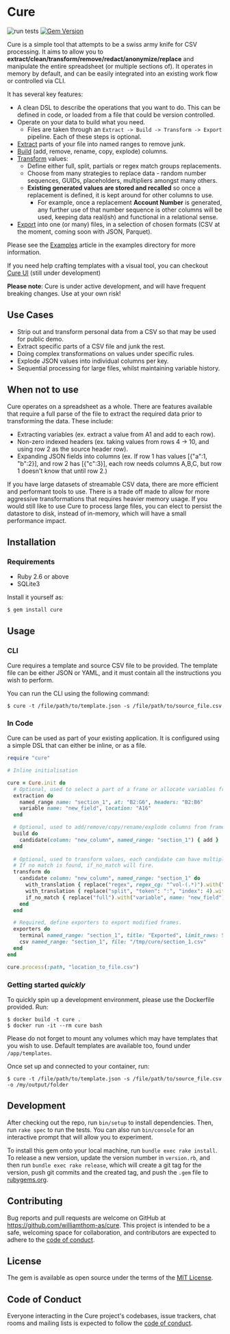 # Cure

![run tests](https://github.com/williamthom-as/cure/actions/workflows/rspec.yml/badge.svg)
[![Gem Version](https://badge.fury.io/rb/cure.svg)](https://badge.fury.io/rb/cure)

Cure is a simple tool that attempts to be a swiss army knife for CSV processing.
It aims to allow you to **extract/clean/transform/remove/redact/anonymize/replace** and manipulate the entire 
spreadsheet (or multiple sections of). It operates in memory by default, and can be easily integrated into an 
existing work flow or controlled via CLI.

It has several key features:
- A clean DSL to describe the operations that you want to do. This can be defined in code, or loaded from a file that
could be version controlled.
- Operate on your data to build what you need. 
  - Files are taken through an `Extract -> Build -> Transform -> Export` pipeline.  Each of these steps is optional.
- [Extract](docs/extract/main.md) parts of your file into named ranges to remove junk. 
- [Build](docs/builder/main.md) (add, remove, rename, copy, explode) columns.
- [Transform](docs/transform/main.md) values:
  - Define either full, split, partials or regex match groups replacements.
  - Choose from many strategies to replace data - random number sequences, GUIDs, placeholders, multipliers amongst many others.
  - **Existing generated values are stored and recalled** so once a replacement is defined, it is kept around for other columns to use.
    - For example, once a replacement **Account Number** is generated, any further use of that number sequence is other columns will be used, keeping data real(ish) and functional in a relational sense.
- [Export](docs/export/main.md) into one (or many) files, in a selection of chosen formats (CSV at the moment, coming soon with JSON, Parquet).

Please see the [Examples](docs/examples/examples.md) article in the examples directory for more information.

If you need help crafting templates with a visual tool, you can checkout [Cure UI](https://github.com/williamthom-as/cure-ui) (still under development)

**Please note**: Cure is under active development, and will have frequent breaking changes. Use at your own risk!

## Use Cases

- Strip out and transform personal data from a CSV so that may be used for public demo.
- Extract specific parts of a CSV file and junk the rest.
- Doing complex transformations on values under specific rules.
- Explode JSON values into individual columns per key.
- Sequential processing for large files, whilst maintaining variable history.

## When not to use

Cure operates on a spreadsheet as a whole. There are features available that require a full parse of the file to extract
the required data prior to transforming the data. These include:
  - Extracting variables (ex. extract a value from A1 and add to each row).
  - Non-zero indexed headers (ex. taking values from rows 4 -> 10, and using row 2 as the source header row).
  - Expanding JSON fields into columns (ex. If row 1 has values [{"a":1, "b":2}], and row 2 has [{"c":3}], each
row needs columns A,B,C, but row 1 doesn't know that until row 2.)

If you have large datasets of streamable CSV data, there are more efficient and performant tools to use. There is a trade
off made to allow for more aggressive transformations that requires heavier memory usage. If you would 
still like to use Cure to process large files, you can elect to persist the datastore to disk, instead of in-memory, 
which will have a small performance impact.

## Installation

### Requirements

  - Ruby 2.6 or above
  - SQLite3

Install it yourself as:

    $ gem install cure

## Usage

### CLI
Cure requires a template and source CSV file to be provided.  The template file can be either JSON or YAML, and it must
contain all the instructions you wish to perform.

You can run the CLI using the following command:

    $ cure -t /file/path/to/template.json -s /file/path/to/source_file.csv

### In Code
Cure can be used as part of your existing application. It is configured using a simple DSL that can either be inline,
or as a file.

```ruby
require "cure"

# Inline initialisation

cure = Cure.init do
  # Optional, used to select a part of a frame or allocate variables from single cells
  extraction do
    named_range name: "section_1", at: "B2:G6", headers: "B2:B6"
    variable name: "new_field", location: "A16"
  end

  # Optional, used to add/remove/copy/rename/explode columns from frames.
  build do
    candidate(column: "new_column", named_range: "section_1") { add }
  end
  
  # Optional, used to transform values, each candidate can have multiple transforms.
  # If no match is found, if_no_match will fire.
  transform do
    candidate column: "new_column", named_range: "section_1" do
      with_translation { replace("regex", regex_cg: "^vol-(.*)").with("variable", name: "new_field") }
      with_translation { replace("split", "token": ":", "index": 4).with("placeholder", name: "key2") }
      if_no_match { replace("full").with("variable", name: "new_field") }
    end
  end

  # Required, define exporters to export modified frames.
  exporters do
    terminal named_range: "section_1", title: "Exported", limit_rows: 5
    csv named_range: "section_1", file: "/tmp/cure/section_1.csv"
  end
end

cure.process(:path, "location_to_file.csv")
```

### Getting started *quickly*

To quickly spin up a development environment, please use the Dockerfile provided. Run:

    $ docker build -t cure .
    $ docker run -it --rm cure bash

Please do not forget to mount any volumes which may have templates that you wish to use. Default templates are available too, found under `/app/templates`.

Once set up and connected to your container, run:

    $ cure -t /file/path/to/template.json -s /file/path/to/source_file.csv -o /my/output/folder

## Development

After checking out the repo, run `bin/setup` to install dependencies. Then, run `rake spec` to run the tests. You can also run `bin/console` for an interactive prompt that will allow you to experiment.

To install this gem onto your local machine, run `bundle exec rake install`. To release a new version, update the version number in `version.rb`, and then run `bundle exec rake release`, which will create a git tag for the version, push git commits and the created tag, and push the `.gem` file to [rubygems.org](https://rubygems.org).

## Contributing

Bug reports and pull requests are welcome on GitHub at https://github.com/williamthom-as/cure. This project is intended to be a safe, welcoming space for collaboration, and contributors are expected to adhere to the [code of conduct](https://github.com/[USERNAME]/cure/blob/master/CODE_OF_CONDUCT.md).

## License

The gem is available as open source under the terms of the [MIT License](https://opensource.org/licenses/MIT).

## Code of Conduct

Everyone interacting in the Cure project's codebases, issue trackers, chat rooms and mailing lists is expected to follow the [code of conduct](https://github.com/[USERNAME]/cure/blob/master/CODE_OF_CONDUCT.md).
